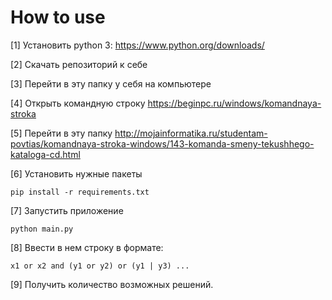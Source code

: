 # How to use
[1] Установить python 3: https://www.python.org/downloads/

[2] Скачать репозиторий к себе

[3] Перейти в эту папку у себя на компьютере

[4] Открыть командную строку https://beginpc.ru/windows/komandnaya-stroka

[5] Перейти в эту папку http://mojainformatika.ru/studentam-povtias/komandnaya-stroka-windows/143-komanda-smeny-tekushhego-kataloga-cd.html

[6] Установить нужные пакеты
```
pip install -r requirements.txt
```
[7] Запустить приложение
```
python main.py
```
[8] Ввести в нем строку в формате:
```
x1 or x2 and (y1 or y2) or (y1 | y3) ...
```
[9] Получить количество возможных решений.